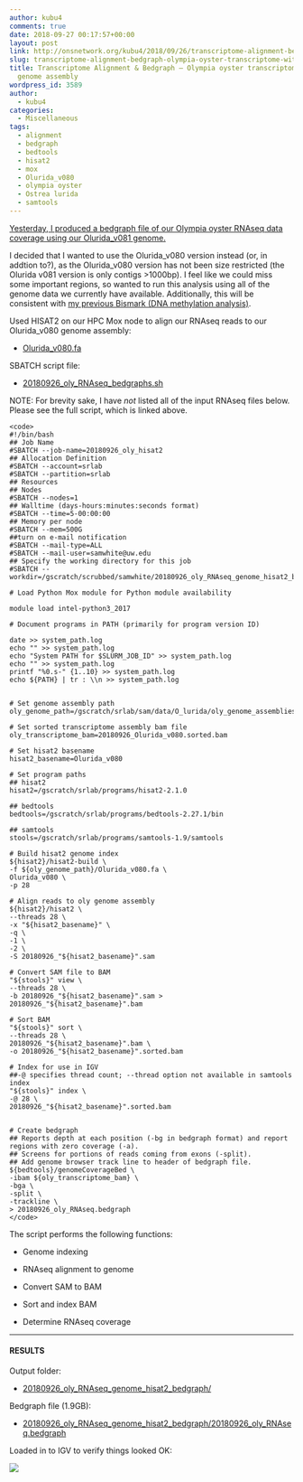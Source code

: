 ```yaml
---
author: kubu4
comments: true
date: 2018-09-27 00:17:57+00:00
layout: post
link: http://onsnetwork.org/kubu4/2018/09/26/transcriptome-alignment-bedgraph-olympia-oyster-transcriptome-with-olurida_v080-genome-assembly/
slug: transcriptome-alignment-bedgraph-olympia-oyster-transcriptome-with-olurida_v080-genome-assembly
title: Transcriptome Alignment & Bedgraph – Olympia oyster transcriptome with Olurida_v080
  genome assembly
wordpress_id: 3589
author:
  - kubu4
categories:
  - Miscellaneous
tags:
  - alignment
  - bedgraph
  - bedtools
  - hisat2
  - mox
  - Olurida_v080
  - olympia oyster
  - Ostrea lurida
  - samtools
---
```


[Yesterday, I produced a bedgraph file of our Olympia oyster RNAseq data coverage using our Olurida_v081 genome.](http://onsnetwork.org/kubu4/2018/09/26/bedgraph-olympia-oyster-transcriptome-with-olurida_v081-genome-assembly/)

I decided that I wanted to use the Olurida_v080 version instead (or, in addtion to?), as the Olurida_v080 version has not been size restricted (the Olurida v081 version is only contigs >1000bp). I feel like we could miss some important regions, so wanted to run this analysis using all of the genome data we currently have available. Additionally, this will be consistent with [my previous Bismark (DNA methylation analysis)](http://onsnetwork.org/kubu4/2018/09/13/dna-methylation-analysis-olympia-oyster-whole-genome-bsseq-bismark-pipeline-comparison/).

Used HISAT2 on our HPC Mox node to align our RNAseq reads to our Olurida_v080 genome assembly:





  * [Olurida_v080.fa](http://owl.fish.washington.edu/halfshell/genomic-databank/Olurida_v080.fa)



SBATCH script file:



  * [20180926_oly_RNAseq_bedgraphs.sh](http://owl.fish.washington.edu/Athaliana/20180926_oly_RNAseq_genome_hisat2_bedgraph.sh)



NOTE: For brevity sake, I have _not_ listed all of the input RNAseq files below. Please see the full script, which is linked above.


    
    <code>
    #!/bin/bash
    ## Job Name
    #SBATCH --job-name=20180926_oly_hisat2
    ## Allocation Definition 
    #SBATCH --account=srlab
    #SBATCH --partition=srlab
    ## Resources
    ## Nodes
    #SBATCH --nodes=1
    ## Walltime (days-hours:minutes:seconds format)
    #SBATCH --time=5-00:00:00
    ## Memory per node
    #SBATCH --mem=500G
    ##turn on e-mail notification
    #SBATCH --mail-type=ALL
    #SBATCH --mail-user=samwhite@uw.edu
    ## Specify the working directory for this job
    #SBATCH --workdir=/gscratch/scrubbed/samwhite/20180926_oly_RNAseq_genome_hisat2_bedgraph
    
    # Load Python Mox module for Python module availability
    
    module load intel-python3_2017
    
    # Document programs in PATH (primarily for program version ID)
    
    date >> system_path.log
    echo "" >> system_path.log
    echo "System PATH for $SLURM_JOB_ID" >> system_path.log
    echo "" >> system_path.log
    printf "%0.s-" {1..10} >> system_path.log
    echo ${PATH} | tr : \\n >> system_path.log
    
    
    # Set genome assembly path
    oly_genome_path=/gscratch/srlab/sam/data/O_lurida/oly_genome_assemblies
    
    # Set sorted transcriptome assembly bam file
    oly_transcriptome_bam=20180926_Olurida_v080.sorted.bam
    
    # Set hisat2 basename
    hisat2_basename=Olurida_v080
    
    # Set program paths
    ## hisat2
    hisat2=/gscratch/srlab/programs/hisat2-2.1.0
    
    ## bedtools
    bedtools=/gscratch/srlab/programs/bedtools-2.27.1/bin
    
    ## samtools
    stools=/gscratch/srlab/programs/samtools-1.9/samtools
    
    # Build hisat2 genome index
    ${hisat2}/hisat2-build \
    -f ${oly_genome_path}/Olurida_v080.fa \
    Olurida_v080 \
    -p 28
    
    # Align reads to oly genome assembly
    ${hisat2}/hisat2 \
    --threads 28 \
    -x "${hisat2_basename}" \
    -q \
    -1 \
    -2 \
    -S 20180926_"${hisat2_basename}".sam
    
    # Convert SAM file to BAM
    "${stools}" view \
    --threads 28 \
    -b 20180926_"${hisat2_basename}".sam > 20180926_"${hisat2_basename}".bam
    
    # Sort BAM
    "${stools}" sort \
    --threads 28 \
    20180926_"${hisat2_basename}".bam \
    -o 20180926_"${hisat2_basename}".sorted.bam
    
    # Index for use in IGV
    ##-@ specifies thread count; --thread option not available in samtools index
    "${stools}" index \
    -@ 28 \
    20180926_"${hisat2_basename}".sorted.bam
    
    
    # Create bedgraph
    ## Reports depth at each position (-bg in bedgraph format) and report regions with zero coverage (-a).
    ## Screens for portions of reads coming from exons (-split).
    ## Add genome browser track line to header of bedgraph file.
    ${bedtools}/genomeCoverageBed \
    -ibam ${oly_transcriptome_bam} \
    -bga \
    -split \
    -trackline \
    > 20180926_oly_RNAseq.bedgraph
    </code>



The script performs the following functions:





  * Genome indexing


  * RNAseq alignment to genome


  * Convert SAM to BAM


  * Sort and index BAM


  * Determine RNAseq coverage





* * *





#### RESULTS



Output folder:





  * [20180926_oly_RNAseq_genome_hisat2_bedgraph/](http://owl.fish.washington.edu/Athaliana/20180926_oly_RNAseq_genome_hisat2_bedgraph)



Bedgraph file (1.9GB):



  * [20180926_oly_RNAseq_genome_hisat2_bedgraph/20180926_oly_RNAseq.bedgraph](http://owl.fish.washington.edu/Athaliana/20180926_oly_RNAseq_genome_hisat2_bedgraph/20180926_oly_RNAseq.bedgraph)



Loaded in to IGV to verify things looked OK:

![](http://owl.fish.washington.edu/Athaliana/20180926_oly_RNAseq_coverage_Oluridav080_IGV.png)
